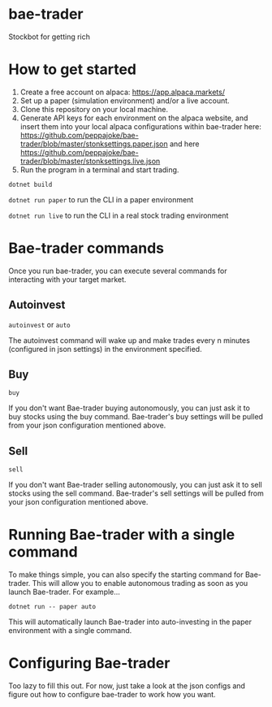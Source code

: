 # bae-trader
Stockbot for getting rich

# How to get started
1. Create a free account on alpaca: https://app.alpaca.markets/
2. Set up a paper (simulation environment) and/or a live account.
3. Clone this repository on your local machine.
3. Generate API keys for each environment on the alpaca website, and insert them into your local alpaca configurations within bae-trader
here: https://github.com/peppajoke/bae-trader/blob/master/stonksettings.paper.json and here https://github.com/peppajoke/bae-trader/blob/master/stonksettings.live.json
4. Run the program in a terminal and start trading.

`dotnet build`

`dotnet run paper` to run the CLI in a paper environment

`dotnet run live` to run the CLI in a real stock trading environment

# Bae-trader commands
Once you run bae-trader, you can execute several commands for interacting with your target market.

## Autoinvest
`autoinvest` or `auto`

The autoinvest command will wake up and make trades every n minutes (configured in json settings) in the environment specified.

## Buy
`buy`

If you don't want Bae-trader buying autonomously, you can just ask it to buy stocks using the buy command. Bae-trader's buy settings will be pulled from your json configuration mentioned above.


## Sell
`sell`

If you don't want Bae-trader selling autonomously, you can just ask it to sell stocks using the sell command. Bae-trader's sell settings will be pulled from your json configuration mentioned above.

# Running Bae-trader with a single command
To make things simple, you can also specify the starting command for Bae-trader. This will allow you to enable autonomous trading as soon as you launch Bae-trader. For example...

`dotnet run -- paper auto`

This will automatically launch Bae-trader into auto-investing in the paper environment with a single command.

# Configuring Bae-trader

Too lazy to fill this out. For now, just take a look at the json configs and figure out how to configure bae-trader to work how you want.
